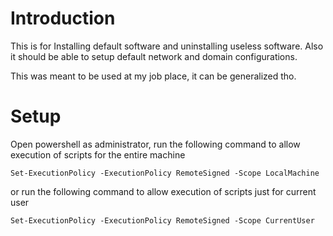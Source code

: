 # Introduction

This is for Installing default software and uninstalling useless software. Also it should be able to setup default network and domain configurations.

This was meant to be used at my job place, it can be generalized tho.

# Setup

Open powershell as administrator, run the following command to allow execution of scripts for the entire machine

```
Set-ExecutionPolicy -ExecutionPolicy RemoteSigned -Scope LocalMachine
```

or run the following command to allow execution of scripts just for current user

```
Set-ExecutionPolicy -ExecutionPolicy RemoteSigned -Scope CurrentUser
```
